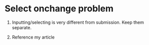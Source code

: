 # Select onchange problem

1. Inputting/selecting is very different from submission. Keep them separate.

2. Reference my article